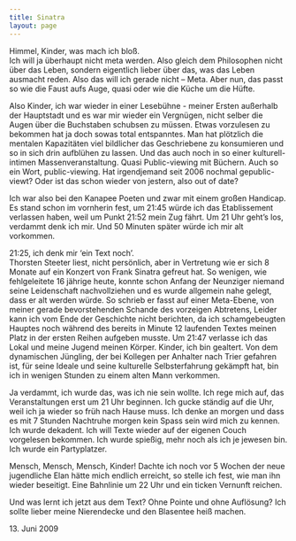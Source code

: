 ```yaml
---
title: Sinatra
layout: page
---
```

Himmel, Kinder, was mach ich bloß.<br>
Ich will ja überhaupt nicht meta werden. Also gleich dem Philosophen nicht über das Leben, sondern eigentlich lieber über das, was das Leben ausmacht reden. Also das will ich gerade nicht – Meta. Aber nun, das passt so wie die Faust aufs Auge, quasi oder wie die Küche um die Hüfte.

Also Kinder, ich war wieder in einer Lesebühne - meiner Ersten außerhalb der Hauptstadt und es war mir wieder ein Vergnügen, nicht selber die Augen über die Buchstaben schubsen zu müssen. Etwas vorzulesen zu bekommen hat ja doch sowas total entspanntes. Man hat plötzlich die mentalen Kapazitäten viel bildlicher das Geschriebene zu konsumieren und so in sich drin aufblühen zu lassen. Und das auch noch in so einer kulturell-intimen Massenveranstaltung. Quasi Public-viewing mit Büchern. Auch so ein Wort, public-viewing. Hat irgendjemand seit 2006 nochmal gepublic-viewt? Oder ist das schon wieder von jestern, also out of date?

Ich war also bei den Kanapee Poeten und zwar mit einem großen Handicap. Es stand schon im vornherin fest, um 21:45 würde ich das Etablissement verlassen haben, weil um Punkt 21:52 mein Zug fährt. Um 21 Uhr geht’s los, verdammt denk ich mir. Und 50 Minuten später würde ich mir alt vorkommen.

21:25, ich denk mir ‘ein Text noch’.<br>
Thorsten Steeter liest, nicht persönlich, aber in Vertretung wie er sich 8 Monate auf ein Konzert von Frank Sinatra gefreut hat. So wenigen, wie fehlgeleitete 16 jährige heute, konnte schon Anfang der Neunziger niemand seine Leidenschaft nachvollziehen und es wurde allgemein nahe gelegt, dass er alt werden würde. So schrieb er fasst auf einer Meta-Ebene, von meiner gerade bevorstehenden Schande des vorzeigen Abtretens, Leider kann ich vom Ende der Geschichte nicht berichten, da ich schamgebeugten Hauptes noch während des bereits in Minute 12 laufenden Textes meinen Platz in der ersten Reihen aufgeben musste.
Um 21:47 verlasse ich das Lokal und meine Jugend meinen Körper. Kinder, ich bin gealtert. Von dem dynamischen Jüngling, der bei Kollegen per Anhalter nach Trier gefahren ist, für seine Ideale und seine kulturelle Selbsterfahrung gekämpft hat, bin ich in wenigen Stunden zu einem alten Mann verkommen.

Ja verdammt, ich wurde das, was ich nie sein wollte. Ich rege mich auf, das Veranstaltungen erst um 21 Uhr beginnen. Ich gucke ständig auf die Uhr, weil ich ja wieder so früh nach Hause muss. Ich denke an morgen und dass es mit 7 Stunden Nachtruhe morgen kein Spass sein wird mich zu kennen. Ich wurde dekadent. Ich will Texte wieder auf der eigenen Couch vorgelesen bekommen. Ich wurde spießig, mehr noch als ich je jewesen bin. Ich wurde ein Partyplatzer.

Mensch, Mensch, Mensch, Kinder! Dachte ich noch vor 5 Wochen der neue jugendliche Elan hätte mich endlich erreicht, so stelle ich fest, wie man ihn wieder beseitigt. Eine Bahnlinie um 22 Uhr und ein ticken Vernunft reichen.

Und was lernt ich jetzt aus dem Text? Ohne Pointe und ohne Auflösung?
Ich sollte lieber meine Nierendecke und den Blasentee heiß machen.

<date>13. Juni 2009</date>
